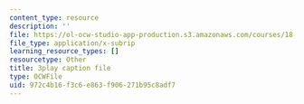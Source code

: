 ```yaml
---
content_type: resource
description: ''
file: https://ol-ocw-studio-app-production.s3.amazonaws.com/courses/18-01sc-single-variable-calculus-fall-2010/972c4b16f3c6e863f906271b95c8adf7_zUEuKrxgHws.srt
file_type: application/x-subrip
learning_resource_types: []
resourcetype: Other
title: 3play caption file
type: OCWFile
uid: 972c4b16-f3c6-e863-f906-271b95c8adf7
---
```

